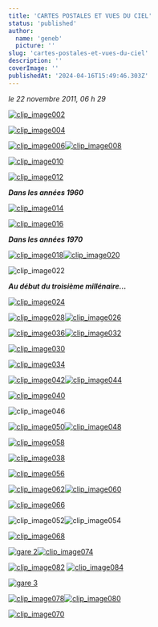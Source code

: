 ```yaml
---
title: 'CARTES POSTALES ET VUES DU CIEL'
status: 'published'
author:
  name: 'geneb'
  picture: ''
slug: 'cartes-postales-et-vues-du-ciel'
description: ''
coverImage: ''
publishedAt: '2024-04-16T15:49:46.303Z'
---
```


*le 22 novembre 2011, 06 h 29*

[![clip_image002](https://beguelins.net/blog/public/Windows-Live-Writer/2226fe00f7c0_FA33/clip_image002_thumb.jpg "clip_image002")](https://beguelins.net/blog/public/Windows-Live-Writer/2226fe00f7c0_FA33/clip_image002_2.jpg)

[![clip_image004](https://beguelins.net/blog/public/Windows-Live-Writer/2226fe00f7c0_FA33/clip_image004_thumb.jpg "clip_image004")](https://beguelins.net/blog/public/Windows-Live-Writer/2226fe00f7c0_FA33/clip_image004_2.jpg)

[![clip_image006](https://beguelins.net/blog/public/Windows-Live-Writer/2226fe00f7c0_FA33/clip_image006_thumb.jpg "clip_image006")](https://beguelins.net/blog/public/Windows-Live-Writer/2226fe00f7c0_FA33/clip_image006_2.jpg)[![clip_image008](https://beguelins.net/blog/public/Windows-Live-Writer/2226fe00f7c0_FA33/clip_image008_thumb.jpg "clip_image008")](https://beguelins.net/blog/public/Windows-Live-Writer/2226fe00f7c0_FA33/clip_image008_2.jpg)

[![clip_image010](https://beguelins.net/blog/public/Windows-Live-Writer/2226fe00f7c0_FA33/clip_image010_thumb.jpg "clip_image010")](https://beguelins.net/blog/public/Windows-Live-Writer/2226fe00f7c0_FA33/clip_image010_2.jpg)

[![clip_image012](https://beguelins.net/blog/public/Windows-Live-Writer/2226fe00f7c0_FA33/clip_image012_thumb.jpg "clip_image012")](https://beguelins.net/blog/public/Windows-Live-Writer/2226fe00f7c0_FA33/clip_image012_2.jpg)

***Dans les années 1960***

[![clip_image014](https://beguelins.net/blog/public/Windows-Live-Writer/2226fe00f7c0_FA33/clip_image014_thumb.jpg "clip_image014")](https://beguelins.net/blog/public/Windows-Live-Writer/2226fe00f7c0_FA33/clip_image014_2.jpg)

[![clip_image016](https://beguelins.net/blog/public/Windows-Live-Writer/2226fe00f7c0_FA33/clip_image016_thumb.jpg "clip_image016")](https://beguelins.net/blog/public/Windows-Live-Writer/2226fe00f7c0_FA33/clip_image016_2.jpg)

***Dans les années 1970***

[![clip_image018](https://beguelins.net/blog/public/Windows-Live-Writer/2226fe00f7c0_FA33/clip_image018_thumb.jpg "clip_image018")](https://beguelins.net/blog/public/Windows-Live-Writer/2226fe00f7c0_FA33/clip_image018_2.jpg)[![clip_image020](https://beguelins.net/blog/public/Windows-Live-Writer/2226fe00f7c0_FA33/clip_image020_thumb.jpg "clip_image020")](https://beguelins.net/blog/public/Windows-Live-Writer/2226fe00f7c0_FA33/clip_image020_2.jpg)

![clip_image022](https://beguelins.net/blog/public/Windows-Live-Writer/2226fe00f7c0_FA33/clip_image022_thumb.jpg "clip_image022")

***Au début du troisième millénaire…***

[![clip_image024](https://beguelins.net/blog/public/Windows-Live-Writer/2226fe00f7c0_FA33/clip_image024_thumb.jpg "clip_image024")](https://beguelins.net/blog/public/Windows-Live-Writer/2226fe00f7c0_FA33/clip_image024_2.jpg)

[![clip_image028](https://beguelins.net/blog/public/Windows-Live-Writer/2226fe00f7c0_FA33/clip_image028_thumb.jpg "clip_image028")](https://beguelins.net/blog/public/Windows-Live-Writer/2226fe00f7c0_FA33/clip_image028_2.jpg)[![clip_image026](https://beguelins.net/blog/public/Windows-Live-Writer/2226fe00f7c0_FA33/clip_image026_thumb.jpg "clip_image026")](https://beguelins.net/blog/public/Windows-Live-Writer/2226fe00f7c0_FA33/clip_image026_2.jpg)

[![clip_image036](https://beguelins.net/blog/public/Windows-Live-Writer/2226fe00f7c0_FA33/clip_image036_thumb.jpg "clip_image036")](https://beguelins.net/blog/public/Windows-Live-Writer/2226fe00f7c0_FA33/clip_image036_2.jpg)[![clip_image032](https://beguelins.net/blog/public/Windows-Live-Writer/2226fe00f7c0_FA33/clip_image032_thumb.jpg "clip_image032")](https://beguelins.net/blog/public/Windows-Live-Writer/2226fe00f7c0_FA33/clip_image032_2.jpg)

[![clip_image030](https://beguelins.net/blog/public/Windows-Live-Writer/2226fe00f7c0_FA33/clip_image030_thumb.jpg "clip_image030")](https://beguelins.net/blog/public/Windows-Live-Writer/2226fe00f7c0_FA33/clip_image030_2.jpg)

[![clip_image034](https://beguelins.net/blog/public/Windows-Live-Writer/2226fe00f7c0_FA33/clip_image034_thumb.jpg "clip_image034")](https://beguelins.net/blog/public/Windows-Live-Writer/2226fe00f7c0_FA33/clip_image034_2.jpg)

[![clip_image042](https://beguelins.net/blog/public/Windows-Live-Writer/2226fe00f7c0_FA33/clip_image042_thumb.jpg "clip_image042")](https://beguelins.net/blog/public/Windows-Live-Writer/2226fe00f7c0_FA33/clip_image042_2.jpg)[![clip_image044](https://beguelins.net/blog/public/Windows-Live-Writer/2226fe00f7c0_FA33/clip_image044_thumb.jpg "clip_image044")](https://beguelins.net/blog/public/Windows-Live-Writer/2226fe00f7c0_FA33/clip_image044_2.jpg)

[![clip_image040](https://beguelins.net/blog/public/Windows-Live-Writer/2226fe00f7c0_FA33/clip_image040_thumb.jpg "clip_image040")](https://beguelins.net/blog/public/Windows-Live-Writer/2226fe00f7c0_FA33/clip_image040_2.jpg)

![clip_image046](https://beguelins.net/blog/public/Windows-Live-Writer/2226fe00f7c0_FA33/clip_image046_thumb.jpg "clip_image046")

[![clip_image050](https://beguelins.net/blog/public/Windows-Live-Writer/2226fe00f7c0_FA33/clip_image050_thumb.jpg "clip_image050")](https://beguelins.net/blog/public/Windows-Live-Writer/2226fe00f7c0_FA33/clip_image050_2.jpg)[![clip_image048](https://beguelins.net/blog/public/Windows-Live-Writer/2226fe00f7c0_FA33/clip_image048_thumb.jpg "clip_image048")](https://beguelins.net/blog/public/Windows-Live-Writer/2226fe00f7c0_FA33/clip_image048_2.jpg)

[![clip_image058](https://beguelins.net/blog/public/Windows-Live-Writer/2226fe00f7c0_FA33/clip_image058_thumb.jpg "clip_image058")](https://beguelins.net/blog/public/Windows-Live-Writer/2226fe00f7c0_FA33/clip_image058_2.jpg)

[![clip_image038](https://beguelins.net/blog/public/Windows-Live-Writer/2226fe00f7c0_FA33/clip_image038_thumb.jpg "clip_image038")](https://beguelins.net/blog/public/Windows-Live-Writer/2226fe00f7c0_FA33/clip_image038_2.jpg)

[![clip_image056](https://beguelins.net/blog/public/Windows-Live-Writer/2226fe00f7c0_FA33/clip_image056_thumb.jpg "clip_image056")](https://beguelins.net/blog/public/Windows-Live-Writer/2226fe00f7c0_FA33/clip_image056_2.jpg)

[![clip_image062](https://beguelins.net/blog/public/Windows-Live-Writer/2226fe00f7c0_FA33/clip_image062_thumb.jpg "clip_image062")](https://beguelins.net/blog/public/Windows-Live-Writer/2226fe00f7c0_FA33/clip_image062_2.jpg)[![clip_image060](https://beguelins.net/blog/public/Windows-Live-Writer/2226fe00f7c0_FA33/clip_image060_thumb.jpg "clip_image060")](https://beguelins.net/blog/public/Windows-Live-Writer/2226fe00f7c0_FA33/clip_image060_2.jpg)

[![clip_image066](https://beguelins.net/blog/public/Windows-Live-Writer/2226fe00f7c0_FA33/clip_image066_thumb.jpg "clip_image066")](https://beguelins.net/blog/public/Windows-Live-Writer/2226fe00f7c0_FA33/clip_image066_2.jpg)

![clip_image052](https://beguelins.net/blog/public/Windows-Live-Writer/2226fe00f7c0_FA33/clip_image052_thumb.jpg "clip_image052")![clip_image054](https://beguelins.net/blog/public/Windows-Live-Writer/2226fe00f7c0_FA33/clip_image054_thumb.jpg "clip_image054")

[![clip_image068](https://beguelins.net/blog/public/Windows-Live-Writer/2226fe00f7c0_FA33/clip_image068_thumb.jpg "clip_image068")](https://beguelins.net/blog/public/Windows-Live-Writer/2226fe00f7c0_FA33/clip_image068_2.jpg)

[![gare 2](https://beguelins.net/blog/public/Windows-Live-Writer/2226fe00f7c0_FA33/gare_2_thumb.jpg "gare 2")](https://beguelins.net/blog/public/Windows-Live-Writer/2226fe00f7c0_FA33/gare_2_2.jpg)[![clip_image074](https://beguelins.net/blog/public/Windows-Live-Writer/2226fe00f7c0_FA33/clip_image074_thumb.jpg "clip_image074")](https://beguelins.net/blog/public/Windows-Live-Writer/2226fe00f7c0_FA33/clip_image074_2.jpg)

[![clip_image082](https://beguelins.net/blog/public/Windows-Live-Writer/2226fe00f7c0_FA33/clip_image082_thumb.jpg "clip_image082")](https://beguelins.net/blog/public/Windows-Live-Writer/2226fe00f7c0_FA33/clip_image082_2.jpg) [![clip_image084](https://beguelins.net/blog/public/Windows-Live-Writer/2226fe00f7c0_FA33/clip_image084_thumb.jpg "clip_image084")](https://beguelins.net/blog/public/Windows-Live-Writer/2226fe00f7c0_FA33/clip_image084_2.jpg)

[![gare 3](https://beguelins.net/blog/public/Windows-Live-Writer/2226fe00f7c0_FA33/gare_3_thumb.jpg "gare 3")](https://beguelins.net/blog/public/Windows-Live-Writer/2226fe00f7c0_FA33/gare_3_2.jpg)

[![clip_image078](https://beguelins.net/blog/public/Windows-Live-Writer/2226fe00f7c0_FA33/clip_image078_thumb.jpg "clip_image078")](https://beguelins.net/blog/public/Windows-Live-Writer/2226fe00f7c0_FA33/clip_image078_2.jpg)[![clip_image080](https://beguelins.net/blog/public/Windows-Live-Writer/2226fe00f7c0_FA33/clip_image080_thumb.jpg "clip_image080")](https://beguelins.net/blog/public/Windows-Live-Writer/2226fe00f7c0_FA33/clip_image080_2.jpg)

[![clip_image070](https://beguelins.net/blog/public/Windows-Live-Writer/2226fe00f7c0_FA33/clip_image070_thumb.jpg "clip_image070")](https://beguelins.net/blog/public/Windows-Live-Writer/2226fe00f7c0_FA33/clip_image070_2.jpg)
